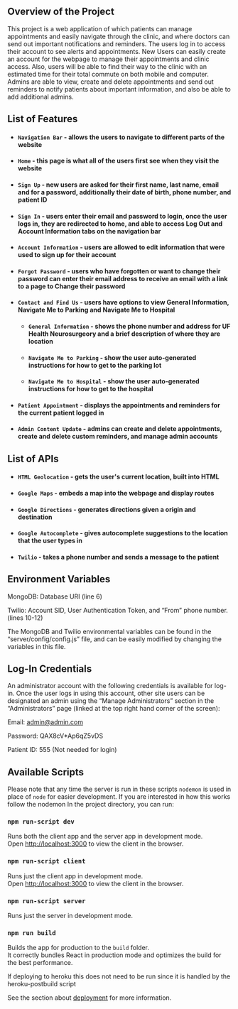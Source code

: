 ## Overview of the Project
This project is a web application of which patients can manage appointments and easily navigate through the clinic, and where doctors can send out important notifications and reminders. The users log in to access their account to see alerts and appointments. New Users can easily create an account for the webpage to manage their appointments and clinic access. Also, users will be able to find their way to the clinic with an estimated time for their total commute on both mobile and computer. Admins are able to view, create and delete appointments and send out reminders to notify patients about important information, and also be able to add additional admins.


## List of Features
- #### `Navigation Bar` - allows the users to navigate to different parts of the website
- #### `Home` - this page is what all of the users first see when they visit the website
- #### `Sign Up` - new users are asked for their first name, last name, email and for a password, additionally their date of birth, phone number, and patient ID
- #### `Sign In` - users enter their email and password to login, once the user logs in, they are redirected to home, and able to access Log Out and Account Information tabs on the navigation bar
- #### `Account Information` - users are allowed to edit information that were used to sign up for their account
- #### `Forgot Password` - users who have forgotten or want to change their password can enter their email address to receive an email with a link to a page to Change their password
- #### `Contact and Find Us` - users have options to view General Information, Navigate Me to Parking and Navigate Me to Hospital
    - #### `General Information` - shows the phone number and address for UF Health Neurosurgeory and a brief description of where they are location
    - #### `Navigate Me to Parking` - show the user auto-generated instructions for how to get to the parking lot
    - #### `Navigate Me to Hospital` - show the user auto-generated instructions for how to get to the hospital
- #### `Patient Appointment` - displays the appointments and reminders for the current patient logged in
- #### `Admin Content Update` - admins can create and delete appointments, create and delete custom reminders, and manage admin accounts


## List of APIs
- #### `HTML Geolocation` - gets the user's current location, built into HTML
- #### `Google Maps` - embeds a map into the webpage and display routes
- #### `Google Directions` - generates directions given a origin and destination
- #### `Google Autocomplete` - gives autocomplete suggestions to the location that the user types in
- #### `Twilio` - takes a phone number and sends a message to the patient


## Environment Variables
MongoDB: Database URI (line 6)

Twilio: Account SID, User Authentication Token, and “From” phone number. (lines 10-12)

The MongoDB and Twilio environmental variables can be found in the “server/config/config.js” file, and can be easily modified by changing the variables in this file.


## Log-In Credentials
An administrator account with the following credentials is available for log-in. Once the user logs in using this account, other site users can be designated an admin using the “Manage Administrators” section in the “Administrators” page (linked at the top right hand corner of the screen):

Email: admin@admin.com

Password: QAX8cV*Ap6qZ5vDS

Patient ID: 555 (Not needed for login)


## Available Scripts

Please note that any time the server is run in these scripts `nodemon` is used in place of `node` for easier development. If you are interested in how this works follow the nodemon In the project directory, you can run:

### `npm run-script dev`

Runs both the client app and the server app in development mode.<br>
Open [http://localhost:3000](http://localhost:3000) to view the client in the browser.

### `npm run-script client`

Runs just the client app in development mode.<br>
Open [http://localhost:3000](http://localhost:3000) to view the client in the browser.


### `npm run-script server`

Runs just the server in development mode.<br>


### `npm run build`

Builds the app for production to the `build` folder.<br>
It correctly bundles React in production mode and optimizes the build for the best performance.

If deploying to heroku this does not need to be run since it is handled by the heroku-postbuild script<br>

See the section about [deployment](https://facebook.github.io/create-react-app/docs/deployment) for more information.


 
    
    



